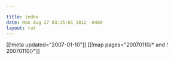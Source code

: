 ```yaml
---

title: index
date: Mon Aug 27 03:35:01 2012 -0400
layout: rut
---
```


[[!meta updated="2007-01-10"]]
[[!map pages="20070110/* and ! 20070110/*/*"]]
